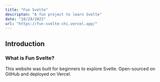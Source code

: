 ```yaml
---
title: "Fun Svelte"
descripton: "A fun project to learn Svelte"
date: "10/29/2023"
url: "https://fun-svelte-chi.vercel.app/"
---
```


## Introduction

### What is Fun Svelte?
This website was built for beginners to explore Svelte. Open-sourced on GitHub and deployed on Vercel.